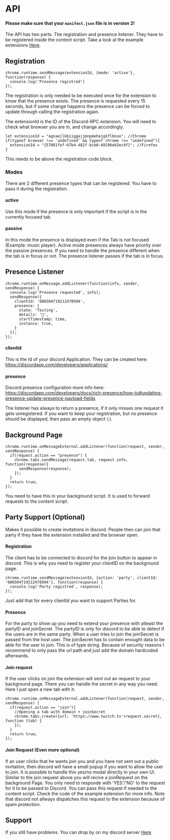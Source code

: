 # API
#### Please make sure that your `manifest.json` file is in version 2!
The API has two parts. The registration and presence listener. They have to be registered inside the content script. Take a look at the example extensions [Here](/Examples).

## Registration

```JS
chrome.runtime.sendMessage(extensionId, {mode: 'active'}, function(response) {
  console.log('Presence registred')
});
```
The registration is only needed to be executed once for the extension to know that the presence exists. The presence is requested every 15 seconds, but if some change happens the presence can be forced to update through calling the registration again.

The extensionId is the ID of the Discord-RPC extension. You will need to check what browser you are in, and change accordingly.
```JS
let extensionId = "agnaejlkbiiggajjmnpmeheigkflbnoo"; //Chrome
if(typeof browser !== 'undefined' && typeof chrome !== "undefined"){
  extensionId = "{57081fef-67b4-482f-bcb0-69296e63ec4f}"; //Firefox
}
```
This needs to be above the registration code block.

### Modes
There are 2 different presence types that can be registered. You have to pass it during the registration.
#### active
Use this mode if the presence is only important if the script is in the currently focused tab.

#### passive
In this mode the presence is displayed even if the Tab is not focused (Example: music player). Active mode presences always have priority over the passive presences. If you need to handle the presence different when the tab is in focus or not. The presence listener passes if the tab is in focus.

## Presence Listener
```JS
chrome.runtime.onMessage.addListener(function(info, sender, sendResponse) {
  console.log('Presence requested', info);
  sendResponse({
    clientId: '606504719212478504',
    presence: {
      state: 'Testing',
      details: '🍱',
      startTimestamp: time,
      instance: true,
    }
  });
});
```
#### clientId
This is the Id of your discord Application. They can be created here: https://discordapp.com/developers/applications/

#### presence
Discord presence configuration more info here: https://discordapp.com/developers/docs/rich-presence/how-to#updating-presence-update-presence-payload-fields

The listener has always to return a presence, if it only misses one request it gets unregistered. If you want to keep your registration, but no presence should be displayed, then pass an empty object `{}`.

## Background Page
```JS
chrome.runtime.onMessageExternal.addListener(function(request, sender, sendResponse) {
  if(request.action == "presence") {
    chrome.tabs.sendMessage(request.tab, request.info, function(response){
      sendResponse(response);
    });
  }
  return true;
});
```
You need to have this in your background script. It is used to forward requests to the content script.

## Party Support (Optional)

Makes it possible to create invitations in discord. People then can join that party if they have the extension installed and the browser open.

#### Registration

The client has to be connected to discord for the join button to appear in discord. This is why you need to register your clientID on the background page.

```JS
chrome.runtime.sendMessage(extensionId, {action: 'party', clientId: '606504719212478504'}, function(response) {
  console.log('Party registred', response);
});
```

Just add that for every clientId you want to support Parties for.

#### Presence
For the party to show up you need to extend your presence with atleast the partyID and joinSecret.
The partyID is only for discord to be able to detect if the users are in the same party.
When a user tries to join the joinSecret is passed from the host user. The joinSecret has to contain enought data to be able for the user to join. This is of type string. Because of security reasons I recommend to only pass the url path and just add the domain hardcoded afterwards.

#### Join request
If the user clicks on join the extension will sent out an request to your background page. There you can handle the secret in any way you need. Here I just open a new tab with it.

```JS
chrome.runtime.onMessageExternal.addListener(function(request, sender, sendResponse) {
  if(request.action == "join"){
    //Opening a tab with domain + joinSecret
    chrome.tabs.create({url: 'https://www.twitch.tv'+request.secret}, function (tab) {
    });
  }
  return true;
});
```

#### Join Request (Even more optional)
If an user clicks that he wants join you and you have not sent out a public invitation, then discord will have a small popup if you want to allow the user to join. It is possible to handle this yes/no modal directly in your own UI. Similar to the join request above you will recive a joinRequest on the background Page. You only need to responde with 'YES'/'NO' to the request for it to be passed to Discord. You can pass this request if needed to the content script. Check the code of the example extension for more info. Note that discord not allways dispatches this request to the extension because of spam protection.

## Support
If you still have problems. You can drop by on my discord server [Here](https://discordapp.com/invite/cTH4yaw)
